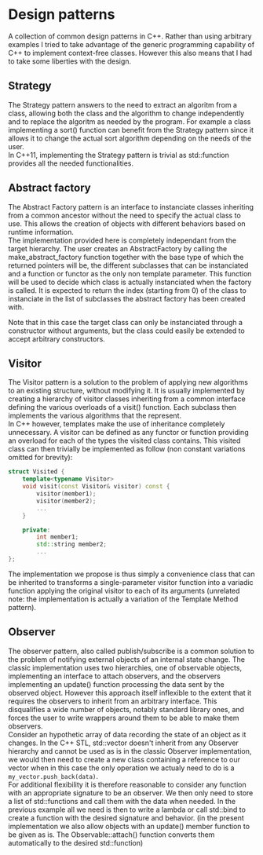 # Design patterns

A collection of common design patterns in C++. Rather than using arbitrary examples I tried to take advantage of the generic programming capability of C++ to implement context-free classes. However this also means that I had to take some liberties with the design.

## Strategy

The Strategy pattern answers to the need to extract an algoritm from a class, allowing both the class and the algorithm to change independently and to replace the algoritm as needed by the program. For example a class implementing a sort() function can benefit from the Strategy pattern since it allows it to change the actual sort algorithm depending on the needs of the user.  
In C++11, implementing the Strategy pattern is trivial as std::function provides all the needed functionalities.

## Abstract factory

The Abstract Factory pattern is an interface to instanciate classes inheriting from a common ancestor without the need to specify the actual class to use. This allows the creation of objects with different behaviors based on runtime information.  
The implementation provided here is completely independant from the target hierarchy. The user creates an AbstractFactory by calling the make_abstract_factory function together with the base type of which the returned pointers will be, the different subclasses that can be instanciated and a function or functor as the only non template parameter. This function will be used to decide which class is actually instanciated when the factory is called. It is expected to return the index (starting from 0) of the class to instanciate in the list of subclasses the abstract factory has been created with.

Note that in this case the target class can only be instanciated through a constructor without arguments, but the class could easily be extended to accept arbitrary constructors.

## Visitor

The Visitor pattern is a solution to the problem of applying new algorithms to an existing structure, without modifying it. It is usually implemented by creating a hierarchy of visitor classes inheriting from a common interface defining the various overloads of a visit() function. Each subclass then implements the various algorithms that the represent.  
In C++ however, templates make the use of inheritance completely unnecessary. A visitor can be defined as any functor or function providing an overload for each of the types the visited class contains. This visited class can then trivially be implemented as follow (non constant variations omitted for brevity):
```c++
struct Visited {
	template<typename Visitor>
	void visit(const Visitor& visitor) const {
		visitor(member1);
		visitor(member2);
		...
	}

	private:
		int member1;
		std::string member2;
		...
};
```
The implementation we propose is thus simply a convenience class that can be inherited to transforms a single-parameter visitor function into a variadic function applying the original visitor to each of its arguments (unrelated note: the implementation is actually a variation of the Template Method pattern). 

## Observer

The observer pattern, also called publish/subscribe is a common solution to the problem of notifying external objects of an internal state change. The classic implementation uses two hierarchies, one of observable objects, implementing an interface to attach observers, and the observers implementing an update() function processing the data sent by the observed object. However this approach itself inflexible to the extent that it requires the observers to inherit from an arbitrary interface. This disqualifies a wide number of objects, notably standard library ones, and forces the user to write wrappers around them to be able to make them observers.  
Consider an hypothetic array of data recording the state of an object as it changes. In the C++ STL, std::vector doesn't inherit from any Observer hierarchy and cannot be used as is in the classic Observer implementation, we would then need to create a new class containing a reference to our vector when in this case the only operation we actualy need to do is a `my_vector.push_back(data)`.  
For additional flexibility it is therefore reasonable to consider any function with an appropriate signature to be an observer. We then only need to store a list of std::functions and call them with the data when needed. In the previous example all we need is then to write a lambda or call std::bind to create a function with the desired signature and behavior. (in the present implementation we also allow objects with an update() member function to be given as is. The Observable::attach() function converts them automatically to the desired std::function)
